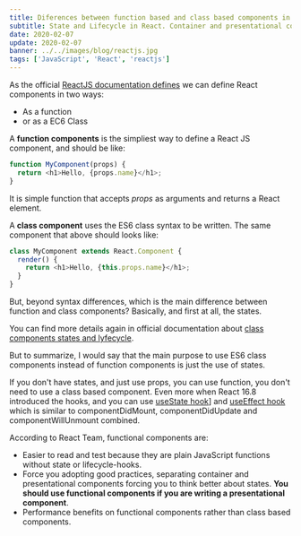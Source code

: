 ```yaml
---
title: Diferences between function based and class based components in React JS
subtitle: State and Lifecycle in React. Container and presentational components.
date: 2020-02-07
update: 2020-02-07
banner: ../../images/blog/reactjs.jpg
tags: ['JavaScript', 'React', 'reactjs']
---
```


As the official [ReactJS documentation defines](https://reactjs.org/docs/components-and-props.html) we can define React components in two ways:

- As a function
- or as a EC6 Class


A **function components** is the simpliest way to define a React JS component, and should be like:

```javascript
function MyComponent(props) {
  return <h1>Hello, {props.name}</h1>;
}
```
It is simple function that accepts *props* as arguments and returns a React element.

A **class component** uses the ES6 class syntax to be written. The same component that above should looks like:

```javascript
class MyComponent extends React.Component {
  render() {
    return <h1>Hello, {this.props.name}</h1>;
  }
}
```

But, beyond syntax differences, which is the main difference between function and class components?
Basically, and first at all, the states.

You can find more details again in official documentation about [class components states and lyfecycle](https://reactjs.org/docs/state-and-lifecycle.html).

But to summarize, I would say that the main purpose to use ES6 class components instead of function components is just the use of states.

If you don't have states, and just use props, you can use function, you don't need to use a class based component. Even more when React 16.8 introduced the hooks, and you can use [useState hook](https://reactjs.org/docs/hooks-state.htm)] and [useEffect hook](https://reactjs.org/docs/hooks-effect.html) which is similar to componentDidMount, componentDidUpdate and componentWillUnmount combined.


According to React Team, functional components are:

- Easier to read and test because they are plain JavaScript functions without state or lifecycle-hooks.
- Force you adopting good practices, separating container and presentational components forcing you to think better about states. **You should use functional components if you are writing a presentational component**.
- Performance benefits on functional components rather than class based components.

